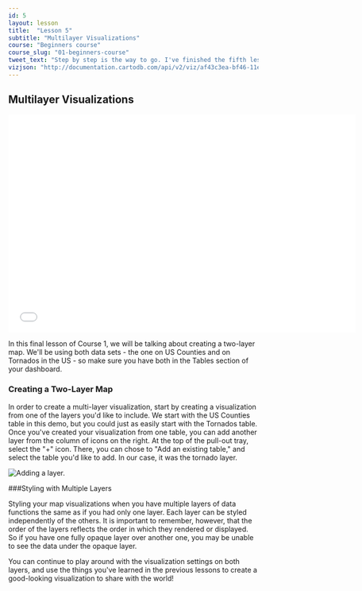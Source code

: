 ```yaml
---
id: 5
layout: lesson
title:  "Lesson 5"
subtitle: "Multilayer Visualizations"
course: "Beginners course"
course_slug: "01-beginners-course"
tweet_text: "Step by step is the way to go. I've finished the fifth lesson of the map academy. Check it out"
vizjson: "http://documentation.cartodb.com/api/v2/viz/af43c3ea-bf46-11e3-8153-0edbca4b5057/viz.json"
---
```


## Multilayer Visualizations

<iframe src="//player.vimeo.com/video/81059818?byline=0" width="700" height="438" frameborder="0"> </iframe>


In this final lesson of Course 1, we will be talking about creating a two-layer map. We'll be using both data sets - the one on US Counties and on Tornados in the US - so make sure you have both in the Tables section of your dashboard.

### Creating a Two-Layer Map

In order to create a multi-layer visualization, start by creating a visualization from one of the layers you'd like to include. We start with the US Counties table in this demo, but you could just as easily start with the Tornados table. Once you've created your visualization from one table, you can add another layer from the column of icons on the right. At the top of the pull-out tray, select the "+" icon. There, you can chose to "Add an existing table," and select the table you'd like to add. In our case, it was the tornado layer.

![Adding a layer.]({{site.baseurl}}/img/course1/lesson5/addlayer.png)

###Styling with Multiple Layers

Styling your map visualizations when you have multiple layers of data functions the same as if you had only one layer. Each layer can be styled independently of the others. It is important to remember, however, that the order of the layers reflects the order in which they rendered or displayed. So if you have one fully opaque layer over another one, you may be unable to see the data under the opaque layer. 

You can continue to play around with the visualization settings on both layers, and use the things you've learned in the previous lessons to create a good-looking visualization to share with the world!




